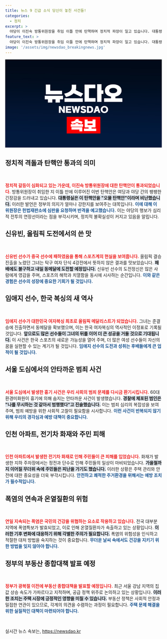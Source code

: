 ```yaml
---
title: 뉴스 9 긴급 소식 당신이 놓친 사건들!
categories:
  - 정치
excerpt: >
  야당이 이진숙 방통위원장을 취임 이틀 만에 탄핵하며 정치적 파장이 일고 있습니다. 대통령실은 오물 탄핵안이라 비난, 이 위원장은 헌법재판소에 도전장을 냈습니다. 과연 진실은 무엇일까요? 클릭해 자세한 소식을 확인하세요!
feature_text: >
  야당이 이진숙 방통위원장을 취임 이틀 만에 탄핵하며 정치적 파장이 일고 있습니다. 대통령실은 오물 탄핵안이라 비난, 이 위원장은 헌법재판소에 도전장을 냈습니다. 과연 진실은 무엇일까요? 클릭해 자세한 소식을 확인하세요!
image: '/assets/img/newsdao_breakingnews.jpg'
---
```


<p><img src="/assets/img/newsdao_breakingnews.jpg" alt="bookingtag 속보" /></p>

<h2 data-ke-size="size26">정치적 격돌과 탄핵안 통과의 의미</h2>

<p data-ke-size="size16">&nbsp;</p>

<p><b><span style="color: #ee2323;">정치적 갈등이 심화되고 있는 가운데, 이진숙 방통위원장에 대한 탄핵안이 통과되었습니다.</span></b> 방통위원장이 취임한 지 이틀 만에 이루어진 이번 탄핵안은 여당과 야당 간의 팽팽한 긴장감을 드러내고 있습니다. <b><span style="background-color: #21538527;">대통령실은 이 탄핵안을 "오물 탄핵안"이라며 비난했습니다.</span></b> 이러한 발언은 정부의 의지가 얼마나 강한지를 보여주는 대목입니다. <b><span style="color: #1a5490;">이에 대해 이 위원장은 헌법재판소에 심판을 요청하며 반격을 예고했습니다.</span></b> 이는 야당의 행보가 심리적 전투의 연장선이라는 점을 부각시키며, 정치적 불확실성이 커지고 있음을 알립니다.</p>

<h2 data-ke-size="size26">신유빈, 올림픽 도전에서의 쓴 맛</h2>

<p data-ke-size="size16">&nbsp;</p>

<p><b><span style="color: #ee2323;">신유빈 선수가 중국 선수에 패하였음을 통해 스포츠계의 현실을 보여줍니다.</span></b> 올림픽 결승 진출을 노렸던 그녀는 탁구 여자 단식 4강전에서 뜻하지 않은 결과를 맛보았습니다. <b><span style="background-color: #21538527;">패배에도 불구하고 내일 동메달에 도전할 예정입니다.</span></b> 신유빈 선수의 도전정신은 많은 사람에게 영감을 주며, 스포츠의 해학과 치열함을 동시에 시사하는 순간입니다. <b><span style="color: #1a5490;">이와 같은 경험은 선수의 성장에 중요한 기회가 될 것입니다.</span></b></p>

<h2 data-ke-size="size26">임애지 선수, 한국 복싱의 새 역사</h2>

<p data-ke-size="size16">&nbsp;</p>

<p><b><span style="color: #ee2323;">임애지 선수가 대한민국 여자복싱 최초로 올림픽 메달리스트가 되었습니다.</span></b> 그녀는 준결승에 진출하면서 동메달을 확보했으며, 이는 한국 여자복싱의 역사적인 이정표로 기록될 것입니다. <b><span style="background-color: #21538527;">앞으로도 많은 선수들이 그녀의 뒤를 이어 더 큰 성공을 거둘 것으로 기대됩니다.</span></b> 이 사건은 한국 스포츠의 새로운 가능성을 열어 주며, 더 많은 여성 선수들이 자신의 꿈을 실현할 수 있는 계기가 될 것입니다. <b><span style="color: #1a5490;">임애지 선수의 도전과 성취는 후배들에게 큰 업적이 될 것입니다.</span></b></p>

<h2 data-ke-size="size26">서울 도심에서의 안타까운 범죄 사건</h2>

<p data-ke-size="size16">&nbsp;</p>

<p><b><span style="color: #ee2323;">서울 도심에서 발생한 흉기 사건은 우리 사회의 범죄 문제를 다시금 환기시킵니다.</span></b> 60대 환경미화원이 흉기에 의해 숨지는 안타까운 사건이 발생했습니다. <b><span style="background-color: #21538527;">경찰에 체포된 범인은 "나를 무시하는 것 같아서 범행했다"고 진술했습니다.</span></b> 이는 범죄 심리의 복잡성을 보여주며, 범죄 예방을 위한 사회적 고찰이 필요함을 시사합니다. <b><span style="color: #1a5490;">이런 사건이 반복되지 않기 위해 우리의 경각심과 예방 대책이 중요합니다.</span></b></p>

<h2 data-ke-size="size26">인천 아파트, 전기차 화재와 주민 피해</h2>

<p data-ke-size="size16">&nbsp;</p>

<p><b><span style="color: #ee2323;">인천 아파트에서 발생한 전기차 화재로 인해 주민들이 큰 피해를 입었습니다.</span></b> 화재가 발생한 지하 주차장에서는 정전과 단수로 인해 주민들의 일상이 마비되었습니다. <b><span style="background-color: #21538527;">가을철까지 이어질 무더위 속에 주민들은 피난을 가기도 했습니다.</span></b> 이러한 상황은 주택 관리와 안전에 대한 중요성을 더욱 부각시킵니다. <b><span style="color: #1a5490;">안전하고 쾌적한 주거환경을 위해서는 예방 조치가 필수적입니다.</span></b></p>

<h2 data-ke-size="size26">폭염의 연속과 온열질환의 위험</h2>

<p data-ke-size="size16">&nbsp;</p>

<p><b><span style="color: #ee2323;">연일 지속되는 폭염은 국민의 건강을 위협하는 요소로 작용하고 있습니다.</span></b> 전국 대부분 지역에 폭염특보가 발효되었고, 이로 인해 온열질환자가 속출하고 있는 상황입니다. <b><span style="background-color: #21538527;">이러한 기후 변화에 대응하기 위해 각별한 주의가 필요합니다.</span></b> 폭염의 위험성을 인식하고 적절한 대처 방법을 숙지하는 것이 중요합니다. <b><span style="color: #1a5490;">무더운 날씨 속에서도 건강을 지키기 위한 방법을 잊지 않아야 합니다.</span></b></p>

<h2 data-ke-size="size26">정부의 부동산 종합대책 발표 예정</h2>

<p data-ke-size="size16">&nbsp;</p>

<p><b><span style="color: #ee2323;">정부가 광복절 이전에 부동산 종합대책을 발표할 예정입니다.</span></b> 최근 서울 강남 지역의 집값 상승 속도가 가파르다고 지적하며, 공급 정책 위주로 논의하고 있는 상황입니다. <b><span style="background-color: #21538527;">이러한 조치는 주택 시장에 긍정적인 영향을 미칠 수 있습니다.</span></b> 부동산 정책은 사회적 안정과 밀접한 연관이 있으므로, 각계의 의견을 수렴하는 과정이 필요합니다. <b><span style="color: #1a5490;">주택 문제 해결을 위한 실질적인 대책이 마련되어야 합니다.</span></b></p>

<p data-ke-size="size16">&nbsp;</p>
실시간 뉴스 속보는, <a href="https://newsdao.kr" rel="dofollow">https://newsdao.kr</a>


